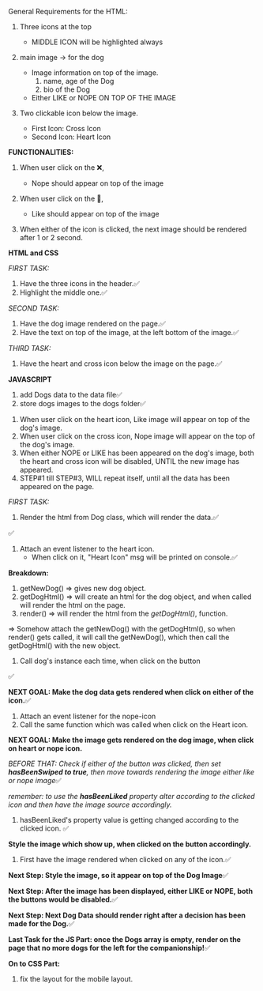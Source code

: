 General Requirements for the HTML:

1. Three icons at the top

   - MIDDLE ICON will be highlighted always

2. main image -> for the dog

   - Image information on top of the image.
     1. name, age of the Dog
     2. bio of the Dog
   - Either LIKE or NOPE ON TOP OF THE IMAGE

3. Two clickable icon below the image.
   - First Icon: Cross Icon
   - Second Icon: Heart Icon

**FUNCTIONALITIES:**

1. When user click on the ❌,

   - Nope should appear on top of the image

2. When user click on the 💖,

   - Like should appear on top of the image

3. When either of the icon is clicked, the next image should be rendered after 1 or 2 second.

<!-- BREAKDOWN -->

**HTML and CSS**

_FIRST TASK:_

1. Have the three icons in the header.✅
2. Highlight the middle one.✅

_SECOND TASK:_

1. Have the dog image rendered on the page.✅
2. Have the text on top of the image, at the left bottom of the image.✅

_THIRD TASK:_

1. Have the heart and cross icon below the image on the page.✅

**JAVASCRIPT**

1. add Dogs data to the data file✅
2. store dogs images to the dogs folder✅

<!-- HIGH LEVEL OVERVIEW FOR FUNCTIONALITY -->

1. When user click on the heart icon, Like image will appear on top of the dog's image.
2. When user click on the cross icon, Nope image will appear on the top of the dog's image.
3. When either NOPE or LIKE has been appeared on the dog's image, both the heart and cross icon will be disabled, UNTIL the new image has appeared.
4. STEP#1 till STEP#3, WILL repeat itself, until all the data has been appeared on the page.

_FIRST TASK:_

<!-- Render the html along with DOG container on the page, when the app starts. -->

1. Render the html from Dog class, which will render the data.✅

<!-- How to loop through data and render it dynamically using Dog Class. -->✅

1. Attach an event listener to the heart icon.
   - When click on it, "Heart Icon" msg will be printed on console.✅
     <!-- How to make the new Dog data render on the page, when click on the heart icon -->

**Breakdown:**

1.  getNewDog() => gives new dog object.
2.  getDogHtml() => will create an html for the dog object, and when called will render the html on the page.
3.  render() => will render the html from the _getDogHtml()_, function.

<!-- How, When, where to call the getNewDog() -->

=> Somehow attach the getNewDog() with the getDogHtml(), so when render() gets called, it will call the getNewDog(), which then call the getDogHtml() with the new object.

1. Call dog's instance each time, when click on the button

<!-- Return an empty object, when the array is empty -->✅

**NEXT GOAL: Make the dog data gets rendered when click on either of the icon.**✅

1. Attach an event listener for the nope-icon
2. Call the same function which was called when click on the Heart icon.

**NEXT GOAL: Make the image gets rendered on the dog image, when click on heart or nope icon.**

<!-- BREAKDOWN -->

*BEFORE THAT: Check if either of the button was clicked, then set **hasBeenSwiped to true**, then move towards rendering the image either like or nope image*✅

_remember: to use the **hasBeenLiked** property alter according to the clicked icon and then have the image source accordingly._

1. hasBeenLiked's property value is getting changed according to the clicked icon. ✅

**Style the image which show up, when clicked on the button accordingly.**

<!-- Breakdown -->

1. First have the image rendered when clicked on any of the icon.✅

**Next Step: Style the image, so it appear on top of the Dog Image**✅

**Next Step: After the image has been displayed, either LIKE or NOPE, both the buttons would be disabled.**✅

**Next Step: Next Dog Data should render right after a decision has been made for the Dog.**✅

**Last Task for the JS Part: once the Dogs array is empty, render on the page that no more dogs for the left for the companionship!**✅

**On to CSS Part:**

1. fix the layout for the mobile layout.
